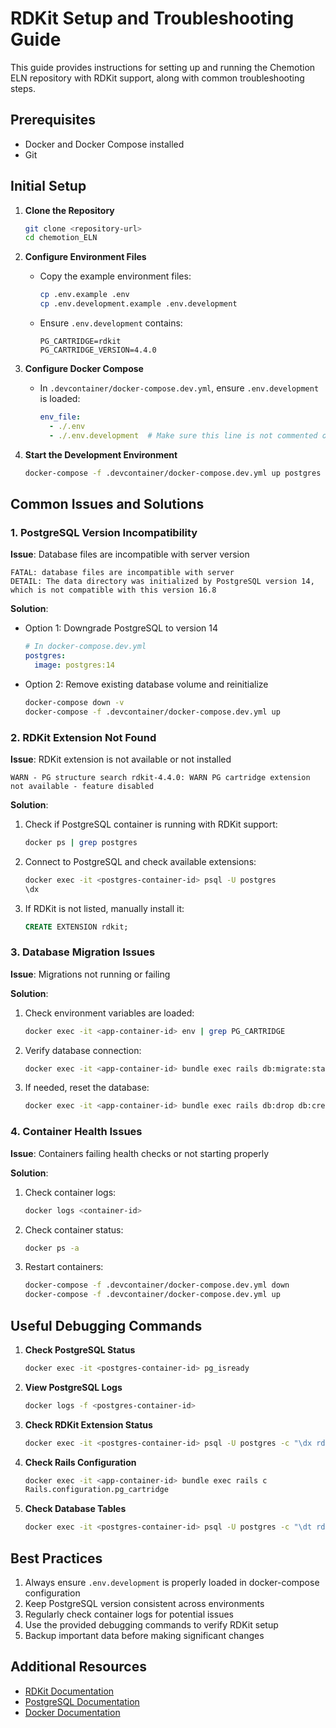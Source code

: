 # RDKit Setup and Troubleshooting Guide

This guide provides instructions for setting up and running the Chemotion ELN repository with RDKit support, along with common troubleshooting steps.

## Prerequisites

- Docker and Docker Compose installed
- Git

## Initial Setup

1. **Clone the Repository**
   ```bash
   git clone <repository-url>
   cd chemotion_ELN
   ```

2. **Configure Environment Files**
   - Copy the example environment files:
     ```bash
     cp .env.example .env
     cp .env.development.example .env.development
     ```
   - Ensure `.env.development` contains:
     ```
     PG_CARTRIDGE=rdkit
     PG_CARTRIDGE_VERSION=4.4.0
     ```

3. **Configure Docker Compose**
   - In `.devcontainer/docker-compose.dev.yml`, ensure `.env.development` is loaded:
     ```yaml
     env_file:
       - ./.env
       - ./.env.development  # Make sure this line is not commented out
     ```

4. **Start the Development Environment**
   ```bash
   docker-compose -f .devcontainer/docker-compose.dev.yml up postgres app webpacker
   ```

## Common Issues and Solutions

### 1. PostgreSQL Version Incompatibility

**Issue**: Database files are incompatible with server version
```
FATAL: database files are incompatible with server
DETAIL: The data directory was initialized by PostgreSQL version 14, which is not compatible with this version 16.8
```

**Solution**:
- Option 1: Downgrade PostgreSQL to version 14
  ```yaml
  # In docker-compose.dev.yml
  postgres:
    image: postgres:14
  ```
- Option 2: Remove existing database volume and reinitialize
  ```bash
  docker-compose down -v
  docker-compose -f .devcontainer/docker-compose.dev.yml up
  ```

### 2. RDKit Extension Not Found

**Issue**: RDKit extension is not available or not installed
```
WARN - PG structure search rdkit-4.4.0: WARN PG cartridge extension not available - feature disabled
```

**Solution**:
1. Check if PostgreSQL container is running with RDKit support:
   ```bash
   docker ps | grep postgres
   ```
2. Connect to PostgreSQL and check available extensions:
   ```bash
   docker exec -it <postgres-container-id> psql -U postgres
   \dx
   ```
3. If RDKit is not listed, manually install it:
   ```sql
   CREATE EXTENSION rdkit;
   ```

### 3. Database Migration Issues

**Issue**: Migrations not running or failing

**Solution**:
1. Check environment variables are loaded:
   ```bash
   docker exec -it <app-container-id> env | grep PG_CARTRIDGE
   ```
2. Verify database connection:
   ```bash
   docker exec -it <app-container-id> bundle exec rails db:migrate:status
   ```
3. If needed, reset the database:
   ```bash
   docker exec -it <app-container-id> bundle exec rails db:drop db:create db:migrate
   ```

### 4. Container Health Issues

**Issue**: Containers failing health checks or not starting properly

**Solution**:
1. Check container logs:
   ```bash
   docker logs <container-id>
   ```
2. Check container status:
   ```bash
   docker ps -a
   ```
3. Restart containers:
   ```bash
   docker-compose -f .devcontainer/docker-compose.dev.yml down
   docker-compose -f .devcontainer/docker-compose.dev.yml up
   ```

## Useful Debugging Commands

1. **Check PostgreSQL Status**
   ```bash
   docker exec -it <postgres-container-id> pg_isready
   ```

2. **View PostgreSQL Logs**
   ```bash
   docker logs -f <postgres-container-id>
   ```

3. **Check RDKit Extension Status**
   ```bash
   docker exec -it <postgres-container-id> psql -U postgres -c "\dx rdkit"
   ```

4. **Check Rails Configuration**
   ```bash
   docker exec -it <app-container-id> bundle exec rails c
   Rails.configuration.pg_cartridge
   ```

5. **Check Database Tables**
   ```bash
   docker exec -it <postgres-container-id> psql -U postgres -c "\dt rdkit.*"
   ```

## Best Practices

1. Always ensure `.env.development` is properly loaded in docker-compose configuration
2. Keep PostgreSQL version consistent across environments
3. Regularly check container logs for potential issues
4. Use the provided debugging commands to verify RDKit setup
5. Backup important data before making significant changes

## Additional Resources

- [RDKit Documentation](https://www.rdkit.org/docs/index.html)
- [PostgreSQL Documentation](https://www.postgresql.org/docs/)
- [Docker Documentation](https://docs.docker.com/) 
